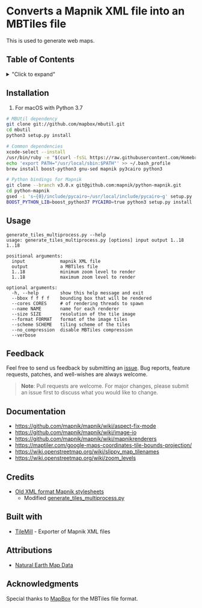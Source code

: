 # Converts a Mapnik XML file into an MBTiles file

This is used to generate web maps.

## Table of Contents

<details>
<summary>"Click to expand"</summary>

-   [Installation](#installation)
-   [Usage](#usage)
-   [Feedback](#feedback)
-   [Documentation](#documentation)
-   [Credits](#credits)
-   [Built with](#built-with)
-   [Attributions](#attributions)
-   [Acknowledgments](#acknowledgments)

</details>

## Installation

1.  For macOS with Python 3.7

```bash
# MBUtil dependency
git clone git://github.com/mapbox/mbutil.git
cd mbutil
python3 setup.py install
```

```bash
# Common dependencies
xcode-select --install
/usr/bin/ruby -e "$(curl -fsSL https://raw.githubusercontent.com/Homebrew/install/master/install)"
echo 'export PATH="/usr/local/sbin:$PATH"' >> ~/.bash_profile
brew install boost-python3 gnu-sed mapnik py3cairo python3
```

```bash
# Python bindings for Mapnik
git clone --branch v3.0.x git@github.com:mapnik/python-mapnik.git
cd python-mapnik
gsed -i 's~{0}/include/pycairo~/usr/local/include/pycairo~g' setup.py
BOOST_PYTHON_LIB=boost_python37 PYCAIRO=true python3 setup.py install
```

## Usage

```console
generate_tiles_multiprocess.py --help
usage: generate_tiles_multiprocess.py [options] input output 1..18 1..18

positional arguments:
  input             mapnik XML file
  output            a MBTiles file
  1..18             minimum zoom level to render
  1..18             maximum zoom level to render

optional arguments:
  -h, --help        show this help message and exit
  --bbox f f f f    bounding box that will be rendered
  --cores CORES     # of rendering threads to spawn
  --name NAME       name for each renderer
  --size SIZE       resolution of the tile image
  --format FORMAT   format of the image tiles
  --scheme SCHEME   tiling scheme of the tiles
  --no_compression  disable MBTiles compression
  --verbose
```

## Feedback

Feel free to send us feedback by submitting an [issue](https://github.com/1951FDG/mapnik2mbtiles/issues/new). Bug reports, feature requests, patches, and well-wishes are always welcome.

> **Note**:
> Pull requests are welcome. For major changes, please submit an issue first to discuss what you would like to change.

## Documentation

-   <https://github.com/mapnik/mapnik/wiki/aspect-fix-mode>
-   <https://github.com/mapnik/mapnik/wiki/image-io>
-   <https://github.com/mapnik/mapnik/wiki/mapnikrenderers>
-   <https://maptiler.com/google-maps-coordinates-tile-bounds-projection/>
-   <https://wiki.openstreetmap.org/wiki/slippy_map_tilenames>
-   <https://wiki.openstreetmap.org/wiki/zoom_levels>

## Credits

-   [Old XML format Mapnik stylesheets](https://github.com/openstreetmap/mapnik-stylesheets)
    -   Modified [generate_tiles_multiprocess.py](generate_tiles_multiprocess.py)

## Built with

-   [TileMill](https://tilemill.s3.amazonaws.com/dev/TileMill-v0.10.1-291-g31027ed.zip) - Exporter of Mapnik XML files

## Attributions

-   [Natural Earth Map Data](https://www.naturalearthdata.com/downloads/10m-physical-vectors/)

## Acknowledgments

Special thanks to [MapBox](https://github.com/mapbox) for the MBTiles file format.
